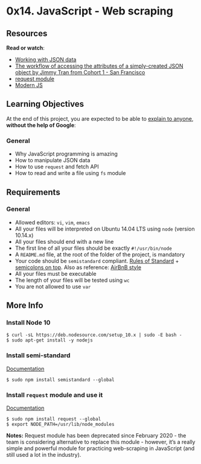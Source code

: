 # 0x14. JavaScript - Web scraping
<h2>Resources</h2>

<p><strong>Read or watch</strong>:</p>

<ul>
<li><a href="/rltoken/RmDpb2gJfPrMar05QdxYvw" title="Working with JSON data" target="_blank">Working with JSON data</a> </li>
<li><a href="/rltoken/ibqGcS_YNbtWO8nPIlM2Ug" title="The workflow of accessing the attributes of a simply-created JSON object by Jimmy Tran from Cohort 1 - San Francisco" target="_blank">The workflow of accessing the attributes of a simply-created JSON object by Jimmy Tran from Cohort 1 - San Francisco</a> </li>
<li><a href="/rltoken/9L4UYvlIwDVDoObD7zpJZQ" title="request module" target="_blank">request module</a> </li>
<li><a href="/rltoken/Zf5LCjoTEuIXWWxoH_dGVQ" title="Modern JS" target="_blank">Modern JS</a> </li>
</ul>

<h2>Learning Objectives</h2>

<p>At the end of this project, you are expected to be able to <a href="/rltoken/KGl7tkF5ZHilz24aw3uk_g" title="explain to anyone" target="_blank">explain to anyone</a>, <strong>without the help of Google</strong>:</p>

<h3>General</h3>

<ul>
<li>Why JavaScript programming is amazing</li>
<li>How to manipulate JSON data</li>
<li>How to use <code>request</code> and fetch API</li>
<li>How to read and write a file using <code>fs</code> module</li>
</ul>

<h2>Requirements</h2>

<h3>General</h3>

<ul>
<li>Allowed editors: <code>vi</code>, <code>vim</code>, <code>emacs</code></li>
<li>All your files will be interpreted on Ubuntu 14.04 LTS using <code>node</code> (version 10.14.x)</li>
<li>All your files should end with a new line</li>
<li>The first line of all your files should be exactly <code>#!/usr/bin/node</code></li>
<li>A <code>README.md</code> file, at the root of the folder of the project, is mandatory</li>
<li>Your code should be <code>semistandard</code> compliant. <a href="/rltoken/c82PxNOgt77URzBvKDVcqg" title="Rules of Standard" target="_blank">Rules of Standard</a> + <a href="/rltoken/GEBmmrmMUnGd20y4k6_4OA" title="semicolons on top" target="_blank">semicolons on top</a>. Also as reference: <a href="/rltoken/B5xrtt_3vxQFbcCpW5rVsw" title="AirBnB style" target="_blank">AirBnB style</a></li>
<li>All your files must be executable</li>
<li>The length of your files will be tested using <code>wc</code></li>
<li>You are not allowed to use <code>var</code></li>
</ul>

<h2>More Info</h2>

<h3>Install Node 10</h3>

<pre><code>$ curl -sL https://deb.nodesource.com/setup_10.x | sudo -E bash -
$ sudo apt-get install -y nodejs
</code></pre>

<h3>Install semi-standard</h3>

<p><a href="/rltoken/GEBmmrmMUnGd20y4k6_4OA" title="Documentation" target="_blank">Documentation</a></p>

<pre><code>$ sudo npm install semistandard --global
</code></pre>

<h3>Install <code>request</code> module and use it</h3>

<p><a href="/rltoken/9L4UYvlIwDVDoObD7zpJZQ" title="Documentation" target="_blank">Documentation</a></p>

<pre><code>$ sudo npm install request --global
$ export NODE_PATH=/usr/lib/node_modules
</code></pre>

<p><strong>Notes:</strong> Request module has been deprecated since February 2020 - the team is considering alternative to replace this module - however, it&rsquo;s a really simple and powerful module for practicing web-scraping in JavaScript (and still used a lot in the industry).</p>

</div>
